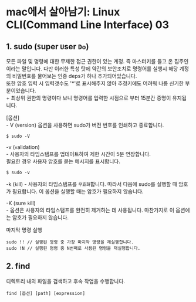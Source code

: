 # mac에서 살아남기: Linux CLI(Command Line Interface) 03

## 1. sudo (`S`uper `U`ser `Do`)

모든 파일 및 명령에 대한 무제한 접근 권한이 있는 계정. 즉 마스터키를 들고 온 집주인 이라는 말입니다. 다만 이러한 특성 탓에 약간의 보안조치로
명령어를 실행시 해당 계정의 비밀번호를 물어보는 인증 deps가 하나 추가되어있습니다.  
또한 암호 입력 시 입력갯수도 '*'로 표시해주지 않아 추정키에도 어려워 나름 신기한 부분이었습니다.  
\+ 최상위 권한의 명령이다 보니 명령어를 입력한 시점으로 부터 15분간 증명이 유지됩니다.
  
[옵션]  
\- V (`V`ersion) 옵션을 사용하면 sudo가 버전 번호를 인쇄하고 종료합니다.
```
$ sudo -V
```

-v (`v`alidation)  
\- 사용자의 타임스탬프를 업데이트하여 제한 시간이 5분 연장합니다.  
필요한 경우 사용자 암호를 묻는 메시지를 표시합니다.
```
$ sudo -v
```

-k (`k`ill) 
\- 사용자의 타임스탬프를 `무효화`합니다. 따라서 다음에 sudo를 실행할 때 암호가 필요합니다. 이 옵션을 실행할 때는 암호가 필요하지 않습니다. 

-K (sure `k`ill)   
\- 옵션은 사용자의 타임스탬프를 완전히 제거하는 데 사용됩니다. 마찬가지로 이 옵션에는 암호가 필요하지 않습니다. 


마지막 명령 실행
```
sudo !! // 실행된 명령 중 가장 마지막 명령을 재실행합니다.
sudo !N // 실행된 명령 중 N번째로 사용된 명령을 재실행합니다.
```

## 2. find
디렉토리 내의 파일을 검색하고 후속 작업을 수행합니다. 
```
find [옵션] [path] [expression]
```
